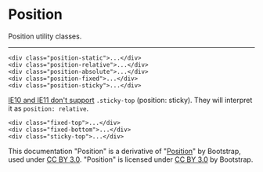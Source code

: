 # Position

Position utility classes.

<hr />

```html!
<div class="position-static">...</div>
<div class="position-relative">...</div>
<div class="position-absolute">...</div>
<div class="position-fixed">...</div>
<div class="position-sticky">...</div>
```

[IE10 and IE11 don't support](https://caniuse.com/#feat=css-sticky) `.sticky-top` (position: sticky). They will interpret it as `position: relative`.

```html!
<div class="fixed-top">...</div>
<div class="fixed-bottom">...</div>
<div class="sticky-top">...</div>
```

<div class="alert alert-secondary" role="alert">

This documentation "Position" is a derivative of "[Position](http://getbootstrap.com/docs/4.1/utilities/position/)"
by Bootstrap, used under [CC BY 3.0](https://creativecommons.org/licenses/by/3.0/).
"Position" is licensed under [CC BY 3.0](https://creativecommons.org/licenses/by/3.0/) by Bootstrap.
</div>
